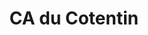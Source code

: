 ---
imageUrl: https://cyclopolis.lavilleavelo.org/cartes-minutes/Cotentin_VAE.png
title: CA du Cotentin
description: ⚡🚲 Vélo à Assistance Electrique
link: https://cartes-minutes.lavilleavelo.org/cartovelo/carteminuteCAduCotentinVAE.html
index: 2
---